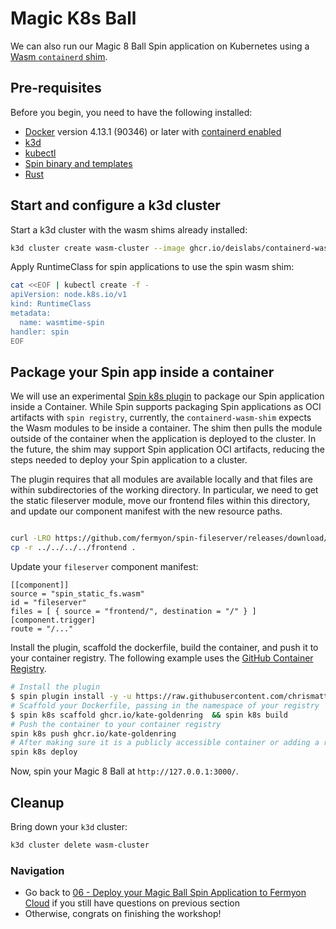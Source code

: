 # Magic K8s Ball

We can also run our Magic 8 Ball Spin application on Kubernetes using a [Wasm `containerd` shim](https://github.com/deislabs/containerd-wasm-shims/blob/main/containerd-shim-spin-v1/quickstart.md).

## Pre-requisites

Before you begin, you need to have the following installed:

- [Docker](https://docs.docker.com/install/) version 4.13.1 (90346) or later with [containerd enabled](https://docs.docker.com/desktop/containerd/)
- [k3d](https://k3d.io/v5.4.6/#installation)
- [kubectl](https://kubernetes.io/docs/tasks/tools/#kubectl)
- [Spin binary and templates](https://spin.fermyon.dev/quickstart/)
- [Rust](https://www.rust-lang.org/tools/install)

## Start and configure a k3d cluster

Start a k3d cluster with the wasm shims already installed:

```bash
k3d cluster create wasm-cluster --image ghcr.io/deislabs/containerd-wasm-shims/examples/k3d:v0.3.3 -p "8081:80@loadbalancer" --agents 2 --registry-create mycluster-registry:12345
```

Apply RuntimeClass for spin applications to use the spin wasm shim:

```bash
cat <<EOF | kubectl create -f -
apiVersion: node.k8s.io/v1
kind: RuntimeClass
metadata:
  name: wasmtime-spin
handler: spin
EOF
```

## Package your Spin app inside a container

We will use an experimental [Spin k8s plugin](https://github.com/chrismatteson/spin-plugin-k8s) to package our Spin application inside a Container. While Spin supports packaging Spin applications as OCI artifacts with `spin registry`, currently, the `containerd-wasm-shim` expects the Wasm modules to be inside a container. The shim then pulls the module outside of the container when the application is deployed to the cluster. In the future, the shim may support Spin application OCI artifacts, reducing the steps needed to deploy your Spin application to a cluster.

The plugin requires that all modules are available locally and that files are within subdirectories of the working directory. In particular, we need to get the static fileserver module, move our frontend files within this directory, and update our component manifest with the new resource paths.

```bash

curl -LRO https://github.com/fermyon/spin-fileserver/releases/download/v0.0.1/spin_static_fs.wasm
cp -r ../../../../frontend .
```

Update your `fileserver` component manifest:

```
[[component]]
source = "spin_static_fs.wasm"
id = "fileserver"
files = [ { source = "frontend/", destination = "/" } ]
[component.trigger]
route = "/..."
```

Install the plugin, scaffold the dockerfile, build the container, and push it to your container registry. The following example uses the [GitHub Container Registry](https://docs.github.com/en/packages/working-with-a-github-packages-registry/working-with-the-container-registry).

```bash
# Install the plugin
$ spin plugin install -y -u https://raw.githubusercontent.com/chrismatteson/spin-plugin-k8s/main/k8s.json
# Scaffold your Dockerfile, passing in the namespace of your registry
$ spin k8s scaffold ghcr.io/kate-goldenring  && spin k8s build
# Push the container to your container registry
spin k8s push ghcr.io/kate-goldenring 
# After making sure it is a publicly accessible container or adding a regcred to your `deploy.yaml`
spin k8s deploy
```

Now, spin your Magic 8 Ball at `http://127.0.0.1:3000/`.

## Cleanup

Bring down your `k3d` cluster:

```bash
k3d cluster delete wasm-cluster
```
### Navigation
* Go back to [06 - Deploy your Magic Ball Spin Application to Fermyon Cloud](06-deploy-fermyon-cloud.md) if you still have questions on previous section
* Otherwise, congrats on finishing the workshop! 